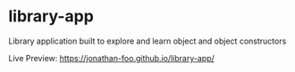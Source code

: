 # library-app
Library application built to explore and learn object and object constructors

Live Preview:
https://jonathan-foo.github.io/library-app/

